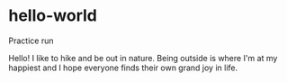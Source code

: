 # hello-world
Practice run

Hello! I like to hike and be out in nature. Being outside is where I'm at my happiest and I hope everyone finds their own grand joy in life.  
